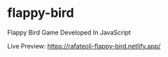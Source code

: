 # flappy-bird
Flappy Bird Game Developed In JavaScript

Live Preview: https://rafateoli-flappy-bird.netlify.app/
